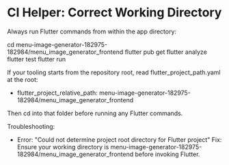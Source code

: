 # CI Helper: Correct Working Directory

Always run Flutter commands from within the app directory:

cd menu-image-generator-182975-182984/menu_image_generator_frontend
flutter pub get
flutter analyze
flutter test
flutter run

If your tooling starts from the repository root, read flutter_project_path.yaml at the root:
- flutter_project_relative_path: menu-image-generator-182975-182984/menu_image_generator_frontend

Then cd into that folder before running any Flutter commands.

Troubleshooting:
- Error: "Could not determine project root directory for Flutter project"
  Fix: Ensure your working directory is menu-image-generator-182975-182984/menu_image_generator_frontend before invoking Flutter.
